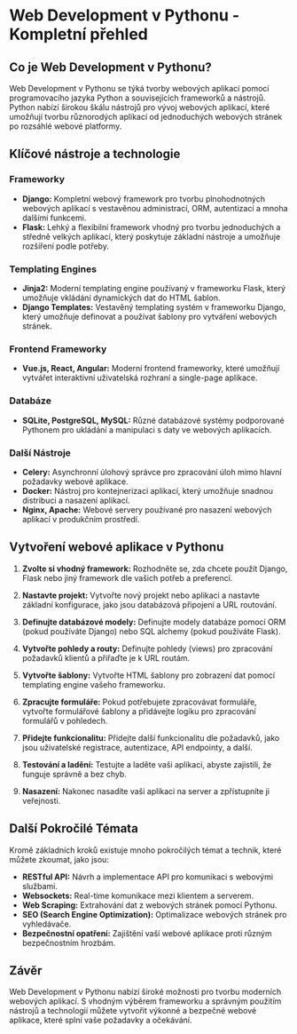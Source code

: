 # Web Development v Pythonu - Kompletní přehled

## Co je Web Development v Pythonu?

Web Development v Pythonu se týká tvorby webových aplikací pomocí programovacího jazyka Python a souvisejících frameworků a nástrojů. Python nabízí širokou škálu nástrojů pro vývoj webových aplikací, které umožňují tvorbu různorodých aplikací od jednoduchých webových stránek po rozsáhlé webové platformy.

## Klíčové nástroje a technologie

### Frameworky

- **Django:** Kompletní webový framework pro tvorbu plnohodnotných webových aplikací s vestavěnou administrací, ORM, autentizací a mnoha dalšími funkcemi.
- **Flask:** Lehký a flexibilní framework vhodný pro tvorbu jednoduchých a středně velkých aplikací, který poskytuje základní nástroje a umožňuje rozšíření podle potřeby.

### Templating Engines

- **Jinja2:** Moderní templating engine používaný v frameworku Flask, který umožňuje vkládání dynamických dat do HTML šablon.
- **Django Templates:** Vestavěný templating systém v frameworku Django, který umožňuje definovat a používat šablony pro vytváření webových stránek.

### Frontend Frameworky

- **Vue.js, React, Angular:** Moderní frontend frameworky, které umožňují vytvářet interaktivní uživatelská rozhraní a single-page aplikace.

### Databáze

- **SQLite, PostgreSQL, MySQL:** Různé databázové systémy podporované Pythonem pro ukládání a manipulaci s daty ve webových aplikacích.

### Další Nástroje

- **Celery:** Asynchronní úlohový správce pro zpracování úloh mimo hlavní požadavky webové aplikace.
- **Docker:** Nástroj pro kontejnerizaci aplikací, který umožňuje snadnou distribuci a nasazení aplikací.
- **Nginx, Apache:** Webové servery používané pro nasazení webových aplikací v produkčním prostředí.

## Vytvoření webové aplikace v Pythonu

1. **Zvolte si vhodný framework:** Rozhodněte se, zda chcete použít Django, Flask nebo jiný framework dle vašich potřeb a preferencí.

2. **Nastavte projekt:** Vytvořte nový projekt nebo aplikaci a nastavte základní konfigurace, jako jsou databázová připojení a URL routování.

3. **Definujte databázové modely:** Definujte modely databáze pomocí ORM (pokud používáte Django) nebo SQL alchemy (pokud používáte Flask).

4. **Vytvořte pohledy a routy:** Definujte pohledy (views) pro zpracování požadavků klientů a přiřaďte je k URL routám.

5. **Vytvořte šablony:** Vytvořte HTML šablony pro zobrazení dat pomocí templating engine vašeho frameworku.

6. **Zpracujte formuláře:** Pokud potřebujete zpracovávat formuláře, vytvořte formulářové šablony a přidávejte logiku pro zpracování formulářů v pohledech.

7. **Přidejte funkcionalitu:** Přidejte další funkcionalitu dle požadavků, jako jsou uživatelské registrace, autentizace, API endpointy, a další.

8. **Testování a ladění:** Testujte a laděte vaši aplikaci, abyste zajistili, že funguje správně a bez chyb.

9. **Nasazení:** Nakonec nasadíte vaši aplikaci na server a zpřístupníte ji veřejnosti.

## Další Pokročilé Témata

Kromě základních kroků existuje mnoho pokročilých témat a technik, které můžete zkoumat, jako jsou:

- **RESTful API:** Návrh a implementace API pro komunikaci s webovými službami.
- **Websockets:** Real-time komunikace mezi klientem a serverem.
- **Web Scraping:** Extrahování dat z webových stránek pomocí Pythonu.
- **SEO (Search Engine Optimization):** Optimalizace webových stránek pro vyhledávače.
- **Bezpečnostní opatření:** Zajištění vaší webové aplikace proti různým bezpečnostním hrozbám.

## Závěr

Web Development v Pythonu nabízí široké možnosti pro tvorbu moderních webových aplikací. S vhodným výběrem frameworku a správným použitím nástrojů a technologií můžete vytvořit výkonné a bezpečné webové aplikace, které splní vaše požadavky a očekávání.
